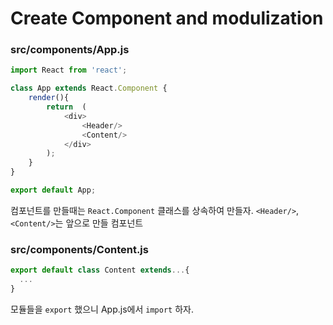 # Create Component and modulization

### src/components/App.js

```javascript
import React from 'react';

class App extends React.Component {
    render(){
        return  (
            <div>
                <Header/>
                <Content/>
            </div>
        );
    }
}

export default App;
```
컴포넌트를 만들때는 `React.Component` 클래스를 상속하여 만들자.
`<Header/>`, `<Content/>`는 앞으로 만들 컴포넌트

### src/components/Content.js

```javascript
export default class Content extends...{
  ...
}
```
모듈들을 `export` 했으니 App.js에서 `import` 하자.
